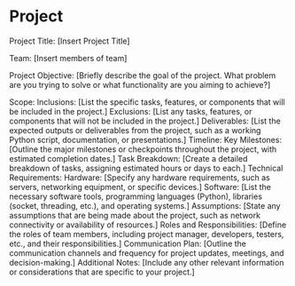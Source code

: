 # Project
Project Title:
[Insert Project Title]

Team:
[Insert members of team]

Project Objective:
[Briefly describe the goal of the project. What problem are you trying to solve or what functionality are you aiming to achieve?]

Scope:
Inclusions:
[List the specific tasks, features, or components that will be included in the project.]
Exclusions:
[List any tasks, features, or components that will not be included in the project.]
Deliverables:
[List the expected outputs or deliverables from the project, such as a working Python script, documentation, or presentations.]
Timeline:
Key Milestones:
[Outline the major milestones or checkpoints throughout the project, with estimated completion dates.]
Task Breakdown:
[Create a detailed breakdown of tasks, assigning estimated hours or days to each.]
Technical Requirements:
Hardware:
[Specify any hardware requirements, such as servers, networking equipment, or specific devices.]
Software:
[List the necessary software tools, programming languages (Python), libraries (socket, threading, etc.), and operating systems.]
Assumptions:
[State any assumptions that are being made about the project, such as network connectivity or availability of resources.]
Roles and Responsibilities:
[Define the roles of team members, including project manager, developers, testers, etc., and their responsibilities.]
Communication Plan:
[Outline the communication channels and frequency for project updates, meetings, and decision-making.]
Additional Notes:
[Include any other relevant information or considerations that are specific to your project.]
